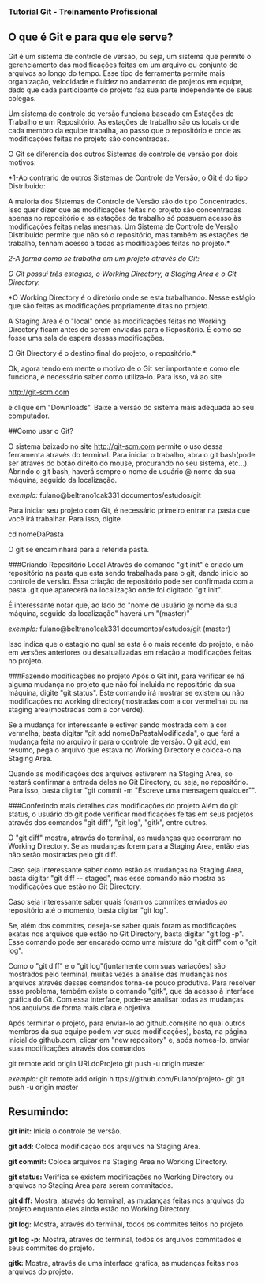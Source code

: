 ### Tutorial Git - Treinamento Profissional

## O que é Git e para que ele serve?

Git é um sistema de controle de versão, ou seja, um sistema que permite o gerenciamento das modificações feitas em um arquivo ou conjunto de arquivos ao longo do tempo.  Esse tipo de ferramenta permite mais organização, velocidade e fluidez no andamento de projetos em equipe, dado que cada participante do projeto faz sua parte independente de seus colegas.

Um sistema de controle de versão funciona baseado em Estações de Trabalho e um Repositório. As estações de trabalho são os locais onde cada membro da equipe trabalha, ao passo que o repositório é onde as modificações feitas no projeto são concentradas.

 O Git se diferencia dos outros Sistemas de controle de versão por dois motivos:

 *1-Ao contrario de outros Sistemas de Controle de Versão, o Git é do tipo Distribuido:

 A maioria dos Sistemas de Controle de Versão são do tipo Concentrados. Isso quer dizer que as modificações feitas no projeto são concentradas apenas no repositório e as estações de trabalho só possuem acesso às modificações feitas nelas mesmas. Um Sistema de Controle de Versão Distribuido permite que não só o repositório, mas também as estações de trabalho, tenham acesso a todas as modificações feitas no projeto.*

*2-A forma como se trabalha em um projeto através do Git:*

  *O Git possui três estágios, o Working Directory, a Staging Area e o Git Directory.*

   *O Working Directory é o diretório onde se esta trabalhando. Nesse estágio que são feitas as modificações propriamente ditas no projeto.

   A Staging Area é o "local" onde as modificações feitas no Working Directory ficam antes de serem enviadas para o Repositório. É como se fosse uma sala de espera dessas modificações.

   O Git Directory é o destino final do projeto, o repositório.*

 Ok, agora tendo em mente o motivo de o Git ser importante e como ele funciona, é necessário saber como utiliza-lo. Para isso, vá ao site

  http://git-scm.com

   e clique em "Downloads". Baixe a versão do sistema mais adequada ao seu computador.

##Como usar o Git?

O sistema baixado no site http://git-scm.com permite o uso dessa ferramenta através do terminal. Para iniciar o trabalho, abra o git bash(pode ser através do botão direito do mouse, procurando no seu sistema, etc...). Abrindo o git bash, haverá sempre o nome de usuário @ nome da sua máquina, seguido da localização.

 *exemplo:*
 fulano@beltrano1cak331 documentos/estudos/git

Para iniciar seu projeto com Git, é necessário primeiro entrar na pasta que você irá trabalhar. Para isso, digite

cd nomeDaPasta

O git se encaminhará para a referida pasta.

###Criando Repositório Local
Através do comando "git init" é criado um repositório na pasta que esta sendo trabalhada para o git, dando inicio ao controle de versão. Essa criação de repositório pode ser confirmada com a pasta .git que aparecerá na localização onde foi digitado "git init".

É interessante notar que, ao lado do "nome de usuário @ nome da sua máquina, seguido da localização" haverá um "(master)"

*exemplo:*
  fulano@beltrano1cak331 documentos/estudos/git (master)

Isso indica que o estagio no qual se esta é o mais recente do projeto, e não em versões anteriores ou desatualizadas em relação a modificações feitas no projeto.

###Fazendo modificações no projeto
Após o Git init, para verificar se há alguma mudança no projeto que não foi incluida no repositório da sua máquina, digite "git status". Este comando irá mostrar se existem ou não modificações no working directory(mostradas com a cor vermelha) ou na staging area(mostradas com a cor verde).

Se a mudança for interessante e estiver sendo mostrada com a cor vermelha, basta digitar "git add nomeDaPastaModificada", o que fará a mudança feita no arquivo ir para o controle de versão. O git add, em resumo, pega o arquivo que estava no Working Directory e coloca-o na Staging Area.

Quando as modificações dos arquivos estiverem na Staging Area, so restará confirmar a entrada deles no Git Directory, ou seja, no repositório. Para isso, basta digitar "git commit -m "Escreve uma mensagem qualquer"".

###Conferindo mais detalhes das modificações do projeto
 Além do git status, o usuário do git pode verificar modificações feitas em seus projetos através dos comandos "git diff", "git log", "gitk", entre outros.

O "git diff" mostra, através do terminal, as mudanças que ocorreram no Working Directory. Se as mudanças forem para a Staging Area, então elas não serão mostradas pelo git diff.

Caso seja interessante saber como estão as mudanças na Staging Area, basta digitar "git diff -- staged", mas esse comando não mostra as modificações que estão no Git Directory.

Caso seja interessante saber quais foram os commites enviados ao repositório até o momento, basta digitar "git log".

Se, além dos commites, deseja-se saber quais foram as modificações exatas nos arquivos que estão no Git Directory, basta digitar "git log -p". Esse comando pode ser encarado como uma mistura do "git diff" com o "git log".

Como o "git diff" e o "git log"(juntamente com suas variações) são mostrados pelo terminal, muitas vezes a análise das mudanças nos arquivos através desses comandos torna-se pouco produtiva. Para resolver esse problema, também existe o comando "gitk", que da acesso à interface gráfica do Git. Com essa interface, pode-se analisar todas as mudanças nos arquivos de forma mais clara e objetiva.


Após terminar o projeto, para enviar-lo ao github.com(site no qual outros membros da sua equipe podem ver suas modificações), basta, na página inicial do github.com, clicar em "new repository" e, após nomea-lo, enviar suas modificações através dos comandos

git remote add origin URLdoProjeto
git push -u origin master

*exemplo:*
 git remote add origin h ttps://github.com/Fulano/projeto-.git
 git push -u origin master


## Resumindo:

**git init:** Inicia o controle de versão.

**git add:** Coloca modificação dos arquivos na Staging Area.

**git commit:** Coloca arquivos na Staging Area no Working Directory.

**git status:** Verifica se existem modificações no Working Directory ou arquivos no Staging Area para serem commitados.

**git diff:** Mostra, através do terminal, as mudanças feitas nos arquivos do projeto enquanto eles ainda estão no Working Directory.

**git log:** Mostra, através do terminal, todos os commites feitos no projeto.

**git log -p:** Mostra, através do terminal, todos os arquivos commitados e seus commites do projeto.

**gitk:** Mostra, através de uma interface gráfica, as mudanças feitas nos arquivos do projeto.

